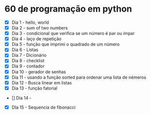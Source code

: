 # 60 de programação em python

- [x] Dia 1 - hello, world
- [x] Dia 2 - sum of two numbers 
- [x] Dia 3 - condicional que verifica se um número é par ou impar
- [x] Dia 4 - laço de repetição
- [x] Dia 5 - função que imprimi o quadrado de um número
- [x] Dia 6 - Listas
- [x] Dia 7 - Dicionário
- [x] Dia 8 - checklist
- [x] Dia 9 - contador
- [x] Dia 10 - gerador de senhas
- [x] Dia 11 - usando a função sorted para ordenar uma lista de némeros
- [x] Dia 12 - Busca linear em listas
- [x] Dia 13 - função fatorial
- [] Dia 14 -
- [x] DIa 15 - Sequencia de fibonacci